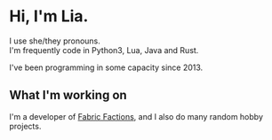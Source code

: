 # Hi, I'm Lia.
I use she/they pronouns.  
I'm frequently code in Python3, Lua, Java and Rust.

I've been programming in some capacity since 2013.
## What I'm working on
I'm a developer of [Fabric Factions](https://github.com/ickerio/factions), and I also do many random hobby projects.
